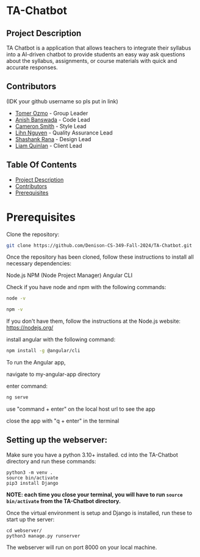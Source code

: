 # TA-Chatbot

## Project Description

TA Chatbot is a application that allows teachers to integrate their syllabus into a AI-driven chatbot to provide students an easy way ask questions about the syllabus, assignments, or course materials with quick and accurate responses.

## Contributors
 (IDK your github username so pls put in link)

- [Tomer Ozmo](https://github.com/contributor3) - Group Leader
- [Anish Banswada](https://github.com/contributor2) - Code Lead
- [Cameron Smith](https://github.com/csmith2025) - Style Lead
- [Lihn Nguyen](https://github.com/contributor2) - Quality Assurance Lead
- [Shashank Rana](https://github.com/contributor3) - Design Lead
- [Liam Quinlan](https://github.com/contributor1) - Client Lead

## Table Of Contents
- [Project Description](#project-description)
- [Contributors](#contributors)
- [Prerequisites](#prerequisites)


# Prerequisites


Clone the repository:
```bash
git clone https://github.com/Denison-CS-349-Fall-2024/TA-Chatbot.git
```



Once the repository has been cloned, follow these instructions to install all necessary dependencies:

Node.js
NPM (Node Project Manager)
Angular CLI

Check if you have node and npm with the following commands:

```bash
node -v
```

```bash
npm -v
```

If you don't have them, follow the instructions at the Node.js website: https://nodejs.org/

install angular with the following command:

```bash
npm install -g @angular/cli
```


To run the Angular app,

navigate to my-angular-app directory

enter command: 

```bash
ng serve
```

use "command + enter" on the local host url to see the app

close the app with "q + enter" in the terminal


## Setting up the webserver:

Make sure you have a python 3.10+ installed. cd into the TA-Chatbot directory and run these commands:

```
python3 -m venv .
source bin/activate
pip3 install Django
```
**NOTE: each time you close your terminal, you will have to run ```source bin/activate``` from the TA-Chatbot directory.**

Once the virtual environment is setup and Django is installed, run these to start up the server:
```
cd webserver/
python3 manage.py runserver
```
The webserver will run on port 8000 on your local machine.